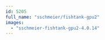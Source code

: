 ```yaml
---
id: 5205
full_name: "sschmeier/fishtank-gpu2"
images: 
  - "sschmeier-fishtank-gpu2-4.0.14"
---
```

